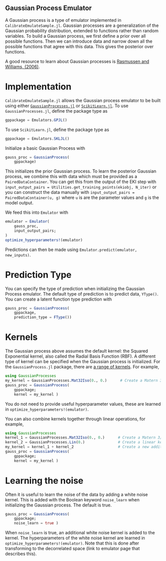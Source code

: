## Gaussian Process Emulator

A Gaussian process is a type of emulator implemented in `CalibrateEmulateSample.jl`. Gaussian processes
are a generalization of the Gaussian probability distribution, extended to functions rather than random variables.
To build a Gaussian process, we first define a prior over all possible functions. Then we can introduce 
data and narrow down all the possible functions that agree with this data. This gives the posterior over functions.

A good resource to learn about Gaussian processes is [Rasmussen and Williams, (2006)](http://gaussianprocess.org/gpml/).


# Implementation

`CalibrateEmulateSample.jl` allows the Gaussian process emulator to be built using
either [`GaussianProcesses.jl`](https://stor-i.github.io/GaussianProcesses.jl/latest/) 
or [`ScikitLearn.jl`](https://scikitlearnjl.readthedocs.io/en/latest/models/#scikitlearn-models).
To use `GaussianProcesses.jl`, define the package type as
```julia
gppackage = Emulators.GPJL()
```

To use `ScikitLearn.jl`, define the package type as
```julia
gppackage = Emulators.SKLJL()
```


Initialize a basic Gaussian Process with
```julia
gauss_proc = GaussianProcess(
    gppackage)
```

This initializes the prior Gaussian process. To learn the posterior Gaussian process, we combine this with
data which must be provided as a `PairedDataContainer`. You can get this from the output of the EKI step with
`input_output_pairs = Utilities.get_training_points(ekiobj, N_iter)` or you can construct the data manually 
with `input_output_pairs = PairedDataContainer(u, g)` where `u` is are the parameter values and `g` is the model
output. 

We feed this into `Emulator` with
```julia
emulator = Emulator(
    gauss_proc,
    input_output_pairs;
)
optimize_hyperparameters!(emulator)
```
Predictions can then be made using `Emulator.predict(emulator, new_inputs)`.


# Prediction Type

You can specify the type of prediction when initializing the Gaussian Process emulator.
The default type of prediction is to predict data, `YType()`. 
You can create a latent function type prediction with

```julia
gauss_proc = GaussianProcess(
    gppackage,
    prediction_type = FType())

```


# Kernels

The Gaussian process above assumes the default kernel: the Squared Exponential kernel, also called the Radial Basis Function (RBF).
A different type of kernel can be specified when the Gaussian process is initialized. For the `GaussianProcess.jl` package,
there are [a range of kernels](https://stor-i.github.io/GaussianProcesses.jl/latest/kernels). 
For example, 
```julia
using GaussianProcesses
my_kernel = GaussianProcesses.Mat32Iso(0., 0.)      # Create a Matern 3/2 kernel with lengthscale=0 and sd=0
gauss_proc = GaussianProcess(
    gppackage;
    kernel = my_kernel )
```
You do not need to provide useful hyperparameter values, these are learned in `optimize_hyperparameters!(emulator)`.

You can also combine kernels together through linear operations, for example,
```julia
using GaussianProcesses
kernel_1 = GaussianProcesses.Mat32Iso(0., 0.)      # Create a Matern 3/2 kernel with lengthscale=0 and sd=0
kernel_2 = GaussianProcesses.Lin(0.)               # Create a linear kernel with lengthscale=0
my_kernel = kernel_1 + kernel_2                    # Create a new additive kernel
gauss_proc = GaussianProcess(
    gppackage;
    kernel = my_kernel )
```


# Learning the noise

Often it is useful to learn the noise of the data by adding a white noise kernel. This is added with the Boolean keyword `noise_learn` when
initializing the Gaussian process. The default is true. 

```julia
gauss_proc = GaussianProcess(
    gppackage;
    noise_learn = true )
```

When `noise_learn` is true, an additional white noise kernel is added to the kernel. The hyperparameters of the white noise kernel
are learned in `optimize_hyperparameters!(emulator)`. Note that this is done after transforming to the decorrelated space (link to 
emulator page that describes this).
